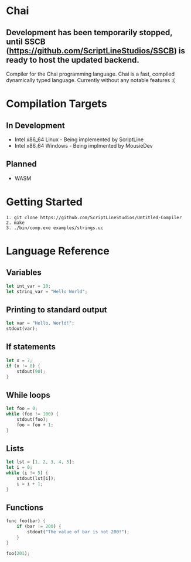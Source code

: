 # Chai
## Development has been temporarily stopped, until SSCB (https://github.com/ScriptLineStudios/SSCB) is ready to host the updated backend.

Compiler for the Chai programming language.
Chai is a fast, compiled dynamically typed language. Currently without any notable features :(

# Compilation Targets

## In Development
- Intel x86_64 Linux - Being implemented by ScriptLine
- Intel x86_64 Windows - Being implmented by MousieDev

## Planned
- WASM

# Getting Started
```
1. git clone https://github.com/ScriptLineStudios/Untitled-Compiler
2. make
3. ./bin/comp.exe examples/strings.uc
```

# Language Reference

## Variables
```rust
let int_var = 10;
let string_var = "Hello World";
```

## Printing to standard output
```rust
let var = "Hello, World!";
stdout(var);
```

## If statements
```rust
let x = 7;
if (x != 8) {
    stdout(90);
}
```

## While loops
```rust
let foo = 0;
while (foo != 100) {
    stdout(foo);
    foo = foo + 1;
}
```

## Lists
```rust
let lst = [1, 2, 3, 4, 5];
let i = 0;
while (i != 5) {
    stdout(lst[i]);
    i = i + 1;
}
```

## Functions
```rust
func foo(bar) {
    if (bar != 200) {
        stdout("The value of bar is not 200!");
    }
}

foo(201);
```
